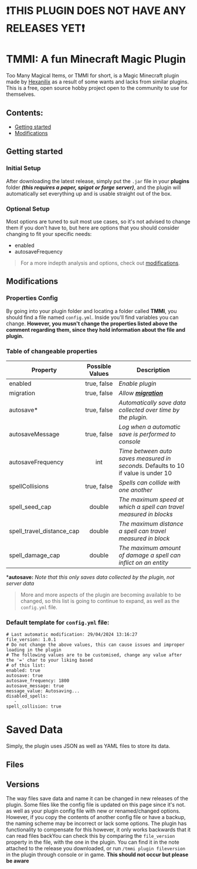 # ❗THIS PLUGIN DOES NOT HAVE ANY RELEASES YET❗
# TMMI: A fun Minecraft Magic Plugin
Too Many Magical Items, or TMMI for short, is a Magic Minecraft plugin made by [Hexanilix](https://github.com/Hexanilix) as a
result of some wants and lacks from similar plugins. 
This is a free, open source hobby project open to the community to use for themselves.
## Contents:
- [Getting started](#getting-started)
- [Modifications](#modifications)
## Getting started
### Initial Setup
After downloading the latest release, simply put the `.jar` file in your **plugins** folder
***(this requires a paper, spigot or forge server)***, and the plugin will automatically set everything up and is usable straight
out of the box.

### Optional Setup
Most options are tuned to suit most use cases, so it's not advised to change them if you don't have to,
but here are options that you should consider changing to fit your specific needs:
- enabled
- autosaveFrequency

> For a more indepth analysis and options, check out [modifications](#modifications).

## Modifications
### Properties Config
By going into your plugin folder and locating a folder called **TMMI**, you should find a file named ```config.yml```. Inside you'll find variables you can change. **However, you musn't change the properties listed above the comment regarding them, since they hold information about the file and plugin.**

### Table of changeable properties
| Property                  | Possible Values | Description                                                                        |
|---------------------------|:---------------:|------------------------------------------------------------------------------------|
| enabled                   |   true, false   | *Enable plugin*                                                                    |
| migration                 |   true, false   | *Allow **[migration](Migration.md)***                                              |
| autosave*                 |   true, false   | *Automatically save data collected over time by the plugin.*                       |
| autosaveMessage           |   true, false   | *Log when a automatic save is performed to console*                                |
| autosaveFrequency         |       int       | *Time between auto saves measured in seconds.* Defaults to 10 if value is under 10 |
| spellCollisions           |   true, false   | *Spells can collide with one another*                                              |
| spell_seed_cap            |     double      | *The maximum speed at which a spell can travel measured in blocks*                 |
| spell_travel_distance_cap |     double      | *The maximum distance a spell can travel measured in block*                        |
| spell_damage_cap          |     double      | *The maximum amount of damage a spell can inflict on an entity*                    |

***autosave:** *Note that this only saves data collected by the plugin, not server data*

> More and more aspects of the plugin are becoming available to be changed,
> so this list is going to continue to expand, as well as the `config.yml` file.

### Default template for `config.yml` file:
```
# Last automatic modification: 29/04/2024 13:16:27
file_version: 1.0.1
# Do not change the above values, this can cause issues and improper loading in the plugin
# The following values are to be customised, change any value after the '=' char to your liking based
# of this list: 
enabled: true
autosave: true
autosave_frequency: 1800
autosave_message: true
message_value: Autosaving...
disabled_spells: 
   - 
spell_collision: true
```
# Saved Data
Simply, the plugin uses JSON as well as YAML files to store its data.
## Files

## Versions
The way files save data and name it can be changed in new releases of the plugin. Some files like the config file
is updated on this page since it's not. as well as your plugin config file with new or renamed/changed options. However, if you copy the contents of another config file or have a backup,
the naming scheme may be incorrect or lack some options. The plugin has functionality to compensate for this however, it only works backwards
that it can read files backYou can check this by comparing the
`file_version` property in the file, with the one in the plugin. You can find it in the note attached to the release you downloaded, or run
`/tmmi plugin fileversion` in the plugin through console or in game. **This should not occur but please be aware**


